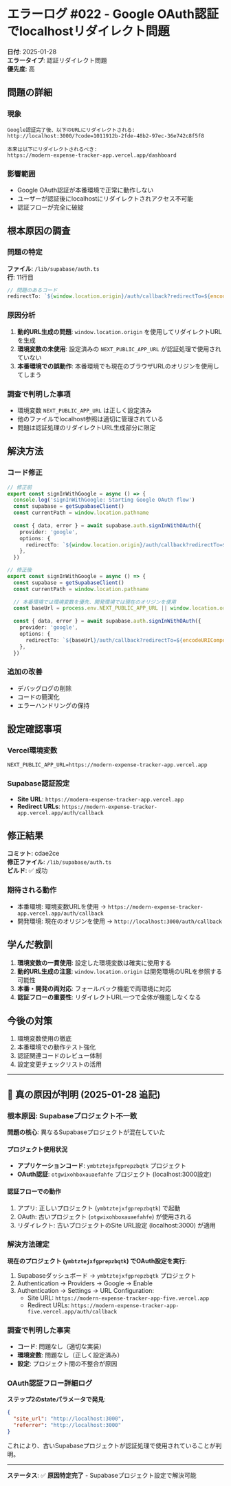 # エラーログ #022 - Google OAuth認証でlocalhostリダイレクト問題

**日付**: 2025-01-28  
**エラータイプ**: 認証リダイレクト問題  
**優先度**: 高

## 問題の詳細

### 現象
```
Google認証完了後、以下のURLにリダイレクトされる:
http://localhost:3000/?code=1011912b-2fde-48b2-97ec-36e742c8f5f8

本来は以下にリダイレクトされるべき:
https://modern-expense-tracker-app.vercel.app/dashboard
```

### 影響範囲
- Google OAuth認証が本番環境で正常に動作しない
- ユーザーが認証後にlocalhostにリダイレクトされアクセス不可能
- 認証フローが完全に破綻

## 根本原因の調査

### 問題の特定
**ファイル**: `/lib/supabase/auth.ts`  
**行**: 11行目  

```typescript
// 問題のあるコード
redirectTo: `${window.location.origin}/auth/callback?redirectTo=${encodeURIComponent(currentPath)}`,
```

### 原因分析
1. **動的URL生成の問題**: `window.location.origin` を使用してリダイレクトURLを生成
2. **環境変数の未使用**: 設定済みの `NEXT_PUBLIC_APP_URL` が認証処理で使用されていない
3. **本番環境での誤動作**: 本番環境でも現在のブラウザURLのオリジンを使用してしまう

### 調査で判明した事項
- 環境変数 `NEXT_PUBLIC_APP_URL` は正しく設定済み
- 他のファイルでlocalhost参照は適切に管理されている
- 問題は認証処理のリダイレクトURL生成部分に限定

## 解決方法

### コード修正
```typescript
// 修正前
export const signInWithGoogle = async () => {
  console.log('signInWithGoogle: Starting Google OAuth flow')
  const supabase = getSupabaseClient()
  const currentPath = window.location.pathname
  
  const { data, error } = await supabase.auth.signInWithOAuth({
    provider: 'google',
    options: {
      redirectTo: `${window.location.origin}/auth/callback?redirectTo=${encodeURIComponent(currentPath)}`,
    },
  })

// 修正後
export const signInWithGoogle = async () => {
  const supabase = getSupabaseClient()
  const currentPath = window.location.pathname
  
  // 本番環境では環境変数を優先、開発環境では現在のオリジンを使用
  const baseUrl = process.env.NEXT_PUBLIC_APP_URL || window.location.origin
  
  const { data, error } = await supabase.auth.signInWithOAuth({
    provider: 'google',
    options: {
      redirectTo: `${baseUrl}/auth/callback?redirectTo=${encodeURIComponent(currentPath)}`,
    },
  })
```

### 追加の改善
- デバッグログの削除
- コードの簡潔化
- エラーハンドリングの保持

## 設定確認事項

### Vercel環境変数
```
NEXT_PUBLIC_APP_URL=https://modern-expense-tracker-app.vercel.app
```

### Supabase認証設定
- **Site URL**: `https://modern-expense-tracker-app.vercel.app`
- **Redirect URLs**: `https://modern-expense-tracker-app.vercel.app/auth/callback`

## 修正結果

**コミット**: cdae2ce  
**修正ファイル**: `/lib/supabase/auth.ts`  
**ビルド**: ✅ 成功  

### 期待される動作
- 本番環境: 環境変数URLを使用 → `https://modern-expense-tracker-app.vercel.app/auth/callback`
- 開発環境: 現在のオリジンを使用 → `http://localhost:3000/auth/callback`

## 学んだ教訓

1. **環境変数の一貫使用**: 設定した環境変数は確実に使用する
2. **動的URL生成の注意**: `window.location.origin` は開発環境のURLを参照する可能性
3. **本番・開発の両対応**: フォールバック機能で両環境に対応
4. **認証フローの重要性**: リダイレクトURL一つで全体が機能しなくなる

## 今後の対策

1. 環境変数使用の徹底
2. 本番環境での動作テスト強化
3. 認証関連コードのレビュー体制
4. 設定変更チェックリストの活用

---

## 🎯 真の原因が判明 (2025-01-28 追記)

### 根本原因: Supabaseプロジェクト不一致

**問題の核心**: 異なるSupabaseプロジェクトが混在していた

#### プロジェクト使用状況
- **アプリケーションコード**: `ymbtztejxfgprepzbqtk` プロジェクト
- **OAuth認証**: `otgwixohboxauaefahfe` プロジェクト (localhost:3000設定)

#### 認証フローでの動作
1. アプリ: 正しいプロジェクト (`ymbtztejxfgprepzbqtk`) で起動
2. OAuth: 古いプロジェクト (`otgwixohboxauaefahfe`) が使用される
3. リダイレクト: 古いプロジェクトのSite URL設定 (localhost:3000) が適用

### 解決方法確定

**現在のプロジェクト (`ymbtztejxfgprepzbqtk`) でOAuth設定を実行**:

1. Supabaseダッシュボード → `ymbtztejxfgprepzbqtk` プロジェクト
2. Authentication → Providers → Google → Enable
3. Authentication → Settings → URL Configuration:
   - Site URL: `https://modern-expense-tracker-app-five.vercel.app`
   - Redirect URLs: `https://modern-expense-tracker-app-five.vercel.app/auth/callback`

### 調査で判明した事実

- **コード**: 問題なし（適切な実装）
- **環境変数**: 問題なし（正しく設定済み）
- **設定**: プロジェクト間の不整合が原因

### OAuth認証フロー詳細ログ

**ステップ2のstateパラメータで発見**:
```json
{
  "site_url": "http://localhost:3000",
  "referrer": "http://localhost:3000"
}
```

これにより、古いSupabaseプロジェクトが認証処理で使用されていることが判明。

---

**ステータス**: ✅ **原因特定完了** - Supabaseプロジェクト設定で解決可能